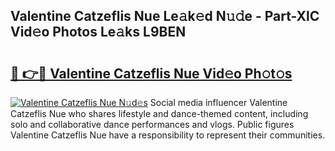 ## Valentine Catzeflis Nue Le𝚊k𝚎d N𝚞𝚍e - Part-XlC Vid𝚎o Photos Le𝚊ks L9BEN

# <h2><a href="http://fb28uji.evod.top/?m=Valentine+Catzeflis+Nue">🔗 👉🔴 Valentine Catzeflis Nue Vid𝚎o Ph𝚘t𝚘s</a></h2>

[![Valentine Catzeflis Nue N𝚞d𝚎s](https://i.imgur.com/8V9OHl7.gif)](http://fb28uji.evod.top/?m=Valentine+Catzeflis+Nue)
Social media influencer Valentine Catzeflis Nue who shares lifestyle and dance-themed content, including solo and collaborative dance performances and vlogs. Public figures Valentine Catzeflis Nue have a responsibility to represent their communities. 
